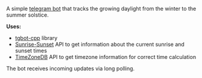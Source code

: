 A simple [telegram bot](https://t.me/DayIncreaseBot) that tracks the growing daylight from the winter to the summer solstice.

**Uses:**
- [tgbot-cpp](https://github.com/reo7sp/tgbot-cpp) library
- [Sunrise-Sunset](https://sunrise-sunset.org/api) API to get information about the current sunrise and sunset times
- [TimeZoneDB](https://timezonedb.com/api) API to get timezone information for correct time calculation
  
The bot receives incoming updates via long polling.
